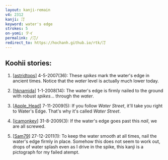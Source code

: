 ```yaml
---
layout: kanji-remain
v4: 2312
kanji: 汀
keyword: water's edge
strokes: 5
on-yomi: テイ
permalink: /汀/
redirect_to: https://hochanh.github.io/rtk/汀
---
```


## Koohii stories: 

1) [<a href="http://kanji.koohii.com/profile/astridtops">astridtops</a>] 4-5-2007(36): These <em>spikes</em> mark the water&#039;s edge in ancient times. Notice that the <em>water</em> level is actually much lower today.

2) [<a href="http://kanji.koohii.com/profile/hknamida">hknamida</a>] 1-1-2008(14): The water&#039;s edge is firmly nailed to the ground with robust <em>spikes</em>... through the <em>water</em>.

3) [<a href="http://kanji.koohii.com/profile/Apple_Head">Apple_Head</a>] 7-11-2009(5): If you follow <em>Water Street</em>, it&#039;ll take you right to Water&#039;s Edge. That&#039;s why it&#039;s called <em>Water Street</em>.

4) [<a href="http://kanji.koohii.com/profile/icamonkey">icamonkey</a>] 31-8-2009(3): If the water&#039;s edge goes past this <em>nail</em>, we are all screwed.

5) [<a href="http://kanji.koohii.com/profile/Sam79">Sam79</a>] 27-12-2011(1): To keep the water smooth at all times, nail the water&#039;s edge firmly in place. Somehow this does not seem to work out, drops of water splash even as I drive in the spike, this kanji is a pictograph for my failed atempt.

